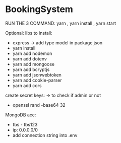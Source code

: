 # BookingSystem

RUN THE 3 COMMAND:
  yarn , 
  yarn install , 
  yarn start

Optional:
  libs to install:
  - express -> add type model in package.json
  - yarn install
  - yarn add nodemon
  - yarn add dotenv
  - yarn add mongoose
  - yarn add bcryptjs
  - yarn add jsonwebtoken
  - yarn add cookie-parser
  - yarn add cors

  create secret keys: -> to check if admin or not
  - openssl rand -base64 32 

  MongoDB acc:
  - tbs - tbs123
  - ip: 0.0.0.0/0
  - add connection string into .env
